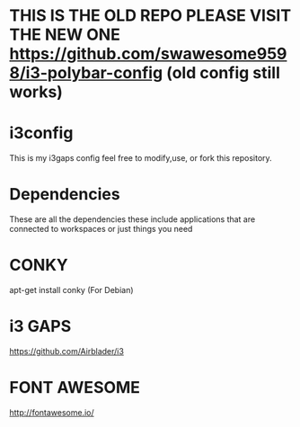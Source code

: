 
# THIS IS THE OLD REPO PLEASE VISIT THE NEW ONE https://github.com/swawesome9598/i3-polybar-config (old config still works)

# i3config
This is my i3gaps config feel free to modify,use, or fork this repository.
# Dependencies
These are all the dependencies these include applications that are connected to workspaces or just things you need
# CONKY
apt-get install conky (For Debian)
# i3 GAPS
https://github.com/Airblader/i3
# FONT AWESOME
http://fontawesome.io/
